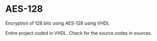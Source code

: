 # AES-128
Encryption of 128 bits using AES-128 using VHDL

Entire project coded in VHDL. Check for the source codes in sources.
